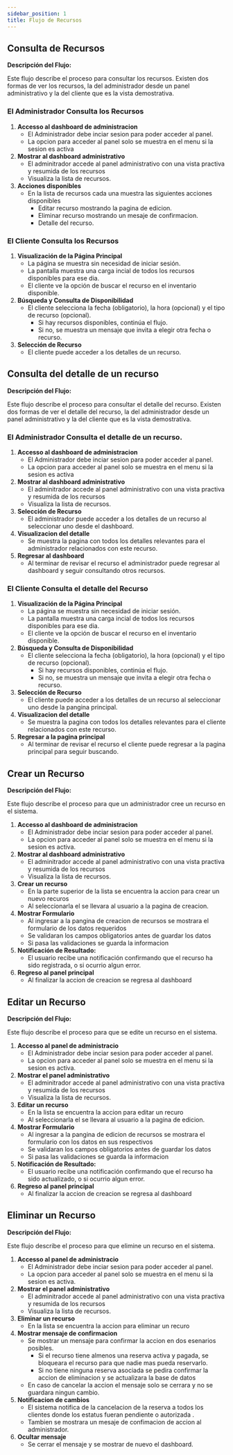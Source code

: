 ```yaml
---
sidebar_position: 1
title: Flujo de Recursos
---
```


## Consulta de Recursos

**Descripción del Flujo:**

Este flujo describe el proceso para consultar los recursos.
Existen dos formas de ver los recursos, la del administrador desde un panel administrativo y la del cliente que es la vista demostrativa.

### El Administrador Consulta los Recursos
1. **Accesso al dashboard de administracion**
   - El Administrador debe inciar sesion para poder acceder al panel.
   - La opcion para acceder al panel solo se muestra en el menu si la sesion es activa
2. **Mostrar al dashboard administrativo**
   - El adminitrador accede al panel administrativo con una vista practiva y resumida de los recursos
   - Visualiza la lista de recursos.
3. **Acciones disponibles**
   - En la lista de recursos cada una muestra las siguientes acciones disponibles
      - Editar recurso mostrando la pagina de edicion.
      - Eliminar recurso mostrando un mesaje de confirmacion.
      - Detalle del recurso.

### El Cliente Consulta los Recursos
1. **Visualización de la Página Principal**  
   - La página se muestra sin necesidad de iniciar sesión.
   - La pantalla muestra una carga incial de todos los recursos disponibles para ese dia.
   - El cliente ve la opción de buscar el recurso en el inventario disponible.
2. **Búsqueda y Consulta de Disponibilidad**  
   - El cliente selecciona la fecha (obligatorio), la hora (opcional) y el tipo de recurso (opcional).
     - Si hay recursos disponibles, continúa el flujo.
     - Si no, se muestra un mensaje que invita a elegir otra fecha o recurso.
3. **Selección de Recurso**  
   - El cliente puede acceder a los detalles de un recurso.

## Consulta del detalle de un recurso

**Descripción del Flujo:**

Este flujo describe el proceso para consultar el detalle del recurso.
Existen dos formas de ver el detalle del recurso, la del administrador desde un panel administrativo y la del cliente que es la vista demostrativa.

### El Administrador Consulta el detalle de un recurso.

1. **Accesso al dashboard de administracion**
   - El Administrador debe inciar sesion para poder acceder al panel.
   - La opcion para acceder al panel solo se muestra en el menu si la sesion es activa
2. **Mostrar al dashboard administrativo**
   - El adminitrador accede al panel administrativo con una vista practiva y resumida de los recursos
   - Visualiza la lista de recursos.
3. **Selección de Recurso**  
   - El administrador puede acceder a los detalles de un recurso al seleccionar uno desde el dashboard.
4. **Visualizacion del detalle**
   - Se muestra la pagina con todos los detalles relevantes para el administrador relacionados con este recurso.
5. **Regresar al dashboard**
   - Al terminar de revisar el recurso el administrador puede regresar al dashboard y seguir consultando otros recursos.

### El Cliente Consulta el detalle del Recurso
1. **Visualización de la Página Principal**  
   - La página se muestra sin necesidad de iniciar sesión.
   - La pantalla muestra una carga incial de todos los recursos disponibles para ese dia.
   - El cliente ve la opción de buscar el recurso en el inventario disponible.
2. **Búsqueda y Consulta de Disponibilidad**  
   - El cliente selecciona la fecha (obligatorio), la hora (opcional) y el tipo de recurso (opcional).
     - Si hay recursos disponibles, continúa el flujo.
     - Si no, se muestra un mensaje que invita a elegir otra fecha o recurso.
3. **Selección de Recurso**  
   - El cliente puede acceder a los detalles de un recurso al seleccionar uno desde la pangina principal.
4. **Visualizacion del detalle**
   - Se muestra la pagina con todos los detalles relevantes para el cliente relacionados con este recurso.
5. **Regresar a la pagina principal**
   - Al terminar de revisar el recurso el cliente puede regresar a la pagina principal para seguir buscando.

## Crear un Recurso

**Descripción del Flujo:**

Este flujo describe el proceso para que un administrador cree un recurso en el sistema. 

1. **Accesso al dashboard de administracion**
   - El Administrador debe inciar sesion para poder acceder al panel.
   - La opcion para acceder al panel solo se muestra en el menu si la sesion es activa.
2. **Mostrar al dashboard administrativo**
   - El adminitrador accede al panel administrativo con una vista practiva y resumida de los recursos
   - Visualiza la lista de recursos.
3. **Crear un recurso**
   - En la parte superior de la lista se encuentra la accion para crear un nuevo recuros
   - Al seleccionarla el se llevara al usuario a la pagina de creacion.
4. **Mostrar Formulario**
   - Al ingresar a la pangina de creacion de recursos se mostrara el formulario de los datos requeridos
   - Se validaran los campos obligatorios antes de guardar los datos
   - Si pasa las validaciones se guarda la informacion
5. **Notificación de Resultado:**  
   - El usuario recibe una notificación confirmando que el recurso ha sido registrada, o si ocurrio algun error.
6. **Regreso al panel principal**
   - Al finalizar la accion de creacion se regresa al dashboard

## Editar un Recurso

**Descripción del Flujo:**

Este flujo describe el proceso para que se edite un recurso en el sistema.

1. **Accesso al panel de administracio**
   - El Administrador debe inciar sesion para poder acceder al panel.
   - La opcion para acceder al panel solo se muestra en el menu si la sesion es activa.
2. **Mostrar el panel administrativo**
   - El adminitrador accede al panel administrativo con una vista practiva y resumida de los recursos
   - Visualiza la lista de recursos.
3. **Editar un recurso**
   - En la lista se encuentra la accion para editar un recuro
   - Al seleccionarla el se llevara al usuario a la pagina de edicion.
4. **Mostrar Formulario**
   - Al ingresar a la pangina de edicion de recursos se mostrara el formulario con los datos en sus respectivos
   - Se validaran los campos obligatorios antes de guardar los datos
   - Si pasa las validaciones se guarda la informacion
5. **Notificación de Resultado:**  
   - El usuario recibe una notificación confirmando que el recurso ha sido actualizado, o si ocurrio algun error.
6. **Regreso al panel principal**
   - Al finalizar la accion de creacion se regresa al dashboard

## Eliminar un Recurso

**Descripción del Flujo:**

Este flujo describe el proceso para que elimine un recurso en el sistema.
1. **Accesso al panel de administracio**
   - El Administrador debe inciar sesion para poder acceder al panel.
   - La opcion para acceder al panel solo se muestra en el menu si la sesion es activa.
2. **Mostrar el panel administrativo**
   - El adminitrador accede al panel administrativo con una vista practiva y resumida de los recursos
   - Visualiza la lista de recursos.
3. **Eliminar un recurso**
   - En la lista se encuentra la accion para eliminar un recuro
4. **Mostrar mensaje de confirmacion**
   - Se mostrar un mensaje para confirmar la accion en dos esenarios posibles.
      - Si el recurso tiene almenos una reserva activa y pagada, se bloqueara el recurso para que nadie mas pueda reservarlo.
      - Si no tiene ninguna reserva asociada se pedira confirmar la accion de eliminacion y se actualizara la base de datos
   - En caso de cancelar la accion el mensaje solo se cerrara y no se guardara ningun cambio.
5. **Notificacion de cambios**
   - El sistema notifica de la cancelacion de la reserva a todos los clientes donde los estatus fueran pendiente o autorizada .
   - Tambien se mostrara un mesaje de confimacion de accion al administrador.
6. **Ocultar mensaje**
   - Se cerrar el mensaje y se mostrar de nuevo el dashboard.
